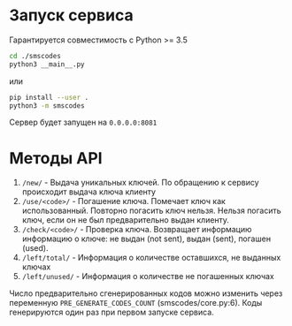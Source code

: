 # Запуск сервиса

Гарантируется совместимость с Python >= 3.5

```bash 
cd ./smscodes
python3 __main__.py
```
или 
```bash
pip install --user .
python3 -m smscodes
```

Сервер будет запущен на `0.0.0.0:8081`

# Методы API

1. `/new/` - Выдача уникальных ключей. По обращению к сервису происходит выдача ключа клиенту
2. `/use/<code>/` - Погашение ключа. Помечает ключ как использованный. Повторно погасить ключ нельзя. Нельзя погасить ключ, если он не был предварительно выдан клиенту.
3. `/check/<code>/` - Проверка ключа. Возвращает информацию информацию о ключе: не выдан (not sent), выдан (sent), погашен (used).
4. `/left/total/` - Информация о количестве оставшихся, не выданных ключах
5. `/left/unused/` - Информация о количестве не погашенных ключах


Число предварительно сгенерированных кодов можно изменить через переменную `PRE_GENERATE_CODES_COUNT` (smscodes/core.py:6). Коды генерируются
один раз при первом запуске сервиса.

